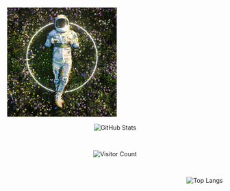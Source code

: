 ![](https://github.com/luseYang/luseYang/blob/main/preview3.gif)



<div id="title" align=center>
  
  <img src="https://github-readme-stats.vercel.app/api?username=luseYang&show_icons=true&theme=gruvbox" alt="GitHub Stats">
    
  <br> <!-- -->
    
  <img src="https://profile-counter.glitch.me/luseYang/count.svg" alt="Visitor Count">

  <br> <!-- -->
    
</div>


<div align=right>
    <img src="https://github-readme-stats.vercel.app/api/top-langs/?username=luseYang&layout=compact&theme=gruvbox" alt="Top Langs">
</div>

